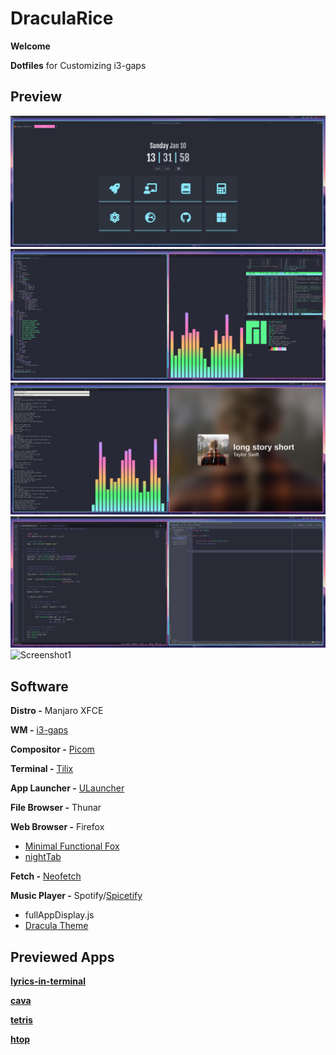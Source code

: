 # DraculaRice
**Welcome**

**Dotfiles** for Customizing i3-gaps

## Preview

![Screenshot1](./screenshots/firefox.png)
![Screenshot1](./screenshots/terminal.png)
![Screenshot1](./screenshots/music.png)
![Screenshot1](./screenshots/code.png)
![Screenshot1](./screenshots/tetris.png)

## Software

**Distro -** Manjaro XFCE

**WM -** [i3-gaps](https://github.com/Airblader/i3) 

**Compositor -** [Picom](https://github.com/ibhagwan/picom)

**Terminal -** [Tilix](https://github.com/gnunn1/tilix)

**App Launcher -** [ULauncher](https://github.com/Ulauncher/Ulauncher)

**File Browser -** Thunar

**Web Browser -** Firefox

* [Minimal Functional Fox](https://github.com/mut-ex/minimal-functional-fox)
* [nightTab](https://addons.mozilla.org/en-US/firefox/addon/nighttab/)

**Fetch -** [Neofetch](https://github.com/dylanaraps/neofetch)

**Music Player -** Spotify/[Spicetify](https://github.com/khanhas/spicetify-cli)

* fullAppDisplay.js
* [Dracula Theme](https://github.com/morpheusthewhite/spicetify-themes)

## Previewed Apps

[**lyrics-in-terminal**](https://github.com/Jugran/lyrics-in-terminal)

[**cava**](https://github.com/karlstav/cava)

[**tetris**](https://github.com/samtay/tetris)

[**htop**](https://github.com/htop-dev/htop)
